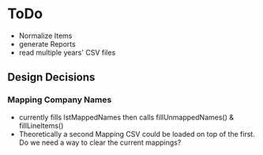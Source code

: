 # ToDo

- Normalize Items
- generate Reports
- read multiple years' CSV files

## Design Decisions

### Mapping Company Names
- currently fills lstMappedNames then calls fillUnmappedNames() & fillLineItems()
- Theoretically a second Mapping CSV could be loaded on top of the first.  Do we need a way to clear the current mappings?
